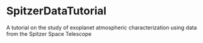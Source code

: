 # SpitzerDataTutorial
A tutorial on the study of exoplanet atmospheric characterization using data from the Spitzer Space Telescope
